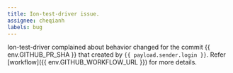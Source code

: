 ```yaml
---
title: Ion-test-driver issue.
assignee: cheqianh
labels: bug
---
```

Ion-test-driver complained about behavior changed for the commit {{ env.GITHUB_PR_SHA }} that created by `{{ payload.sender.login }}`.
Refer [workflow]({{ env.GITHUB_WORKFLOW_URL }}) for more details. 